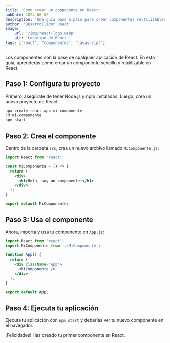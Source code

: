 ```yaml
---
title: 'Como crear un componente en React'
pubDate: 2024-06-08
description: 'Una guía paso a paso para crear componentes reutilizables en React.'
author: 'Desarrollador React'
image:
    url: '/img/react-logo.webp'
    alt: 'Logotipo de React.'
tags: ["react", "componentes", "javascript"]
---
```


Los componentes son la base de cualquier aplicación de React. En esta guía, aprenderás cómo crear un componente sencillo y reutilizable en React.

## Paso 1: Configura tu proyecto

Primero, asegúrate de tener Node.js y npm instalados. Luego, crea un nuevo proyecto de React:

```bash
npx create-react-app mi-componente
cd mi-componente
npm start
```

## Paso 2: Crea el componente

Dentro de la carpeta `src`, crea un nuevo archivo llamado `MiComponente.js`:

```jsx
import React from 'react';

const MiComponente = () => {
  return (
    <div>
      <h1>Hola, soy un componente!</h1>
    </div>
  );
}

export default MiComponente;
```

## Paso 3: Usa el componente

Ahora, importa y usa tu componente en `App.js`:

```jsx
import React from 'react';
import MiComponente from './MiComponente';

function App() {
  return (
    <div className="App">
      <MiComponente />
    </div>
  );
}

export default App;
```

## Paso 4: Ejecuta tu aplicación

Ejecuta tu aplicación con `npm start` y deberías ver tu nuevo componente en el navegador.

¡Felicidades! Has creado tu primer componente en React.
